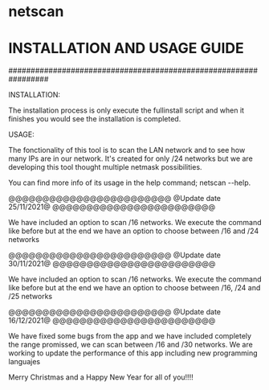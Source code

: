 # netscan


                                                               
#               INSTALLATION AND USAGE GUIDE                   

#################################################################



INSTALLATION:

The installation process is only execute the fullinstall script and when it finishes you would see the installation is completed.



USAGE:

The fonctionality of this tool is to scan the LAN network and to see how many IPs are in our network.
It's created for only /24 networks but we are developing this tool thought multiple netmask possibilities.

You can find more info of its usage in the help command; netscan --help.

@@@@@@@@@@@@@@@@@@@@@@@@
@Update date 25/11/2021@
@@@@@@@@@@@@@@@@@@@@@@@@

We have included an option to scan /16 networks. We execute the command like before but at the end we have an option to choose between /16 and /24 networks

@@@@@@@@@@@@@@@@@@@@@@@@
@Update date 30/11/2021@
@@@@@@@@@@@@@@@@@@@@@@@@
 
We have included an option to scan /16 networks. We execute the command like before but at the end we have an option to choose between /16, /24 and /25 networks

@@@@@@@@@@@@@@@@@@@@@@@@
@Update date 16/12/2021@
@@@@@@@@@@@@@@@@@@@@@@@@

We have fixed some bugs from the app and we have included completely the range promissed, we can scan between /16 and /30 networks.
We are working to update the performance of this app including new programming languajes

Merry Christmas and a Happy New Year for all of you!!!!
